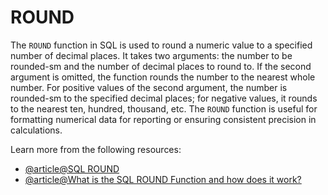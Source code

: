 # ROUND

The `ROUND` function in SQL is used to round a numeric value to a specified number of decimal places. It takes two arguments: the number to be rounded-sm and the number of decimal places to round to. If the second argument is omitted, the function rounds the number to the nearest whole number. For positive values of the second argument, the number is rounded-sm to the specified decimal places; for negative values, it rounds to the nearest ten, hundred, thousand, etc. The `ROUND` function is useful for formatting numerical data for reporting or ensuring consistent precision in calculations.

Learn more from the following resources:

- [@article@SQL ROUND](https://www.w3schools.com/sql/func_sqlserver_round.asp)
- [@article@What is the SQL ROUND Function and how does it work?](https://www.datacamp.com/tutorial/mastering-sql-round)